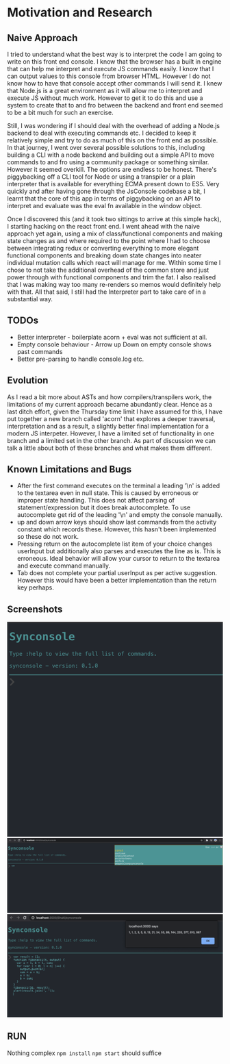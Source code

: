# Motivation and Research

## Naive Approach
I tried to understand what the best way is to interpret the code I am going to write on this front end console. I know that the browser has a built in engine that can help me interpret and execute JS commands easily. I know that I can output values to this console from browser HTML. However I do not know how to have that console accept other commands I will send it. I knew that Node.js is a great environment as it will allow me to interpret and execute JS without much work. However to get it to do this and use a system to create that to and fro between the backend and front end seemed to be a bit much for such an exercise. 

Still, I was wondering if I should deal with the overhead of adding a Node.js backend to deal with executing commands etc. I decided to keep it relatively simple and try to do as much of this on the front end as possible. In that journey, I went over several possible solutions to this, including building a CLI with a node backend and building out a simple API to move commands to and fro using a community package or something similar. However it seemed overkill. The options are endless to be honest. There's piggybacking off a CLI tool for Node or using a transpiler or a plain interpreter that is available for everything ECMA present down to ES5. Very quickly and after having gone through the JsConsole codebase a bit, I learnt that the core of this app in terms of piggybacking on an API to interpret and evaluate was the eval fn available in the window object.

Once I discovered this (and it took two sittings to arrive at this simple hack), I starting hacking on the react front end. I went ahead with the naive approach yet again, using a mix of class/functional components and making state changes as and where required to the point where I had to choose between integrating redux or converting everything to more elegant functional components and breaking down state changes into neater individual mutation calls which react will manage for me. Within some time I chose to not take the additional overhead of the common store and just power through with functional components and trim the fat. I also realised that I was making way too many re-renders so memos would definitely help with that. All that said, I still had the Interpreter part to take care of in a substantial way.

## TODOs
* Better interpreter - boilerplate acorn + eval was not sufficient at all.
* Empty console behaviour - Arrow up Down on empty console shows past commands
* Better pre-parsing to handle console.log etc.


## Evolution
As I read a bit more about ASTs and how compilers/transpilers work, the limitations of my current approach became abundantly clear. Hence as a last ditch effort, given the Thursday time limit I have assumed for this, I have put together a new branch called 'acorn' that explores a deeper traversal, interpretation and as a result, a slightly better final implementation for a modern JS interpeter. However, I have a limited set of functionality in one branch and a limited set in the other branch. As part of discussion we can talk a little about both of these branches and what makes them different. 

## Known Limitations and Bugs
* After the first command executes on the terminal a leading '\n' is added to the textarea even in null state. This is caused by erroneous or improper state handling. This does not affect parsing of statement/expression but it does break autocomplete. To use autocomplete get rid of the leading '\n' and empty the console manually.
* up and down arrow keys should show last commands from the activity constant which records these. However, this hasn't been implemented so these do not work.
* Pressing return on the autocomplete list item of your choice changes userInput but additionally also parses and executes the line as is. This is erroneous. Ideal behavior will allow your cursor to return to the textarea and execute command manually.
* Tab does not complete your partial userInput as per active suggestion. However this would have been a better implementation than the return key perhaps.


## Screenshots
![Console 1](./screenshots/empty.png?raw=true "Empty Console")
![Console 2](./screenshots/autocomplete.png?raw=true "Auto Complete")
![Console 3](./screenshots/fn.png?raw=true "Executing Function")



## RUN
Nothing complex
```npm install```
```npm start```
should suffice
